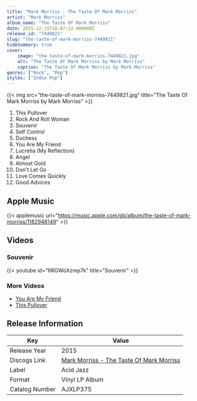 ```yaml
---
title: "Mark Morriss - The Taste Of Mark Morriss"
artist: "Mark Morriss"
album_name: "The Taste Of Mark Morriss"
date: 2015-12-15T18:07:13.000000Z
release_id: "7449821"
slug: "the-taste-of-mark-morriss-7449821"
hideSummary: true
cover:
    image: "the-taste-of-mark-morriss-7449821.jpg"
    alt: "The Taste Of Mark Morriss by Mark Morriss"
    caption: "The Taste Of Mark Morriss by Mark Morriss"
genres: ["Rock", "Pop"]
styles: ["Indie Pop"]
---
```


{{< img src="the-taste-of-mark-morriss-7449821.jpg" title="The Taste Of Mark Morriss by Mark Morriss" >}}

<!-- section break -->

1. This Pullover
2. Rock And Roll Woman
3. Souvenir
4. Self Control
5. Duchess
6. You Are My Friend
7. Lucretia (My Reflection)
8. Angel
9. Almost Gold
10. Don't Let Go
11. Love Comes Quickly
12. Good Advices

<!-- section break -->




## Apple Music
{{< applemusic url="https://music.apple.com/gb/album/the-taste-of-mark-morriss/1182948149" >}}





## Videos
### Souvenir
{{< youtube id="6RGWoXzmp7k" title="Souvenir" >}}<br>

### More Videos

- [You Are My Friend](https://www.youtube.com/watch?v=n3V6cL8M2ao)
- [This Pullover](https://www.youtube.com/watch?v=yq-NOQHY1xI)


## Release Information
|  Key           | Value                                                |
| ---------------| ---------------------------------------------------- |
| Release Year   | 2015                                   |
| Discogs Link   | [Mark Morriss - The Taste Of Mark Morriss](https://www.discogs.com/release/7449821-Mark-Morriss-The-Taste-Of-Mark-Morriss) |
| Label          | Acid Jazz |
| Format         | Vinyl LP Album |
| Catalog Number | AJXLP375 |
